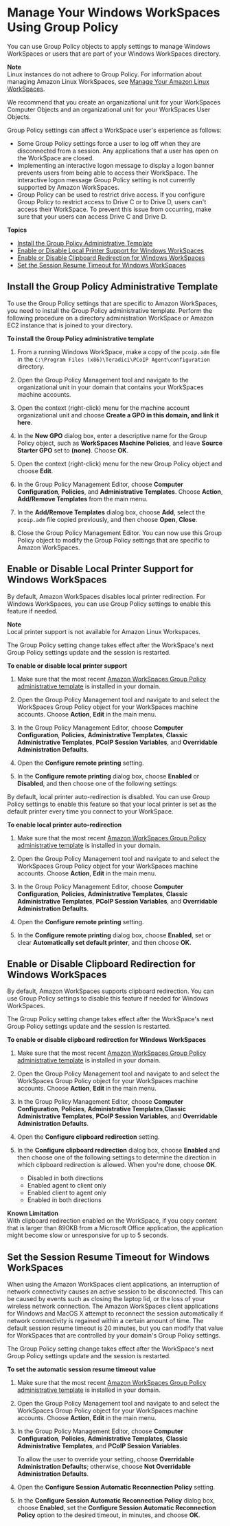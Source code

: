 # Manage Your Windows WorkSpaces Using Group Policy<a name="group_policy"></a>

You can use Group Policy objects to apply settings to manage Windows WorkSpaces or users that are part of your Windows WorkSpaces directory\.

**Note**  
Linux instances do not adhere to Group Policy\. For information about managing Amazon Linux WorkSpaces, see [Manage Your Amazon Linux WorkSpaces](manage_linux_workspace.md)\. 

We recommend that you create an organizational unit for your WorkSpaces Computer Objects and an organizational unit for your WorkSpaces User Objects\.

Group Policy settings can affect a WorkSpace user's experience as follows:
+ Some Group Policy settings force a user to log off when they are disconnected from a session\. Any applications that a user has open on the WorkSpace are closed\.
+ Implementing an interactive logon message to display a logon banner prevents users from being able to access their WorkSpace\. The interactive logon message Group Policy setting is not currently supported by Amazon WorkSpaces\.
+ Group Policy can be used to restrict drive access\. If you configure Group Policy to restrict access to Drive C or to Drive D, users can't access their WorkSpace\. To prevent this issue from occurring, make sure that your users can access Drive C and Drive D\. 

**Topics**
+ [Install the Group Policy Administrative Template](#gp_install_template)
+ [Enable or Disable Local Printer Support for Windows WorkSpaces](#gp_local_printers)
+ [Enable or Disable Clipboard Redirection for Windows WorkSpaces](#gp_clipboard)
+ [Set the Session Resume Timeout for Windows WorkSpaces](#gp_auto_resume)

## Install the Group Policy Administrative Template<a name="gp_install_template"></a>

To use the Group Policy settings that are specific to Amazon WorkSpaces, you need to install the Group Policy administrative template\. Perform the following procedure on a directory administration WorkSpace or Amazon EC2 instance that is joined to your directory\.

**To install the Group Policy administrative template**

1. From a running Windows WorkSpace, make a copy of the `pcoip.adm` file in the `C:\Program Files (x86)\Teradici\PCoIP Agent\configuration` directory\.

1. Open the Group Policy Management tool and navigate to the organizational unit in your domain that contains your WorkSpaces machine accounts\.

1. Open the context \(right\-click\) menu for the machine account organizational unit and choose **Create a GPO in this domain, and link it here**\.

1. In the **New GPO** dialog box, enter a descriptive name for the Group Policy object, such as **WorkSpaces Machine Policies**, and leave **Source Starter GPO** set to **\(none\)**\. Choose **OK**\.

1. Open the context \(right\-click\) menu for the new Group Policy object and choose **Edit**\.

1. In the Group Policy Management Editor, choose **Computer Configuration**, **Policies**, and **Administrative Templates**\. Choose **Action**, **Add/Remove Templates** from the main menu\. 

1. In the **Add/Remove Templates** dialog box, choose **Add**, select the `pcoip.adm` file copied previously, and then choose **Open**, **Close**\.

1. Close the Group Policy Management Editor\. You can now use this Group Policy object to modify the Group Policy settings that are specific to Amazon WorkSpaces\.

## Enable or Disable Local Printer Support for Windows WorkSpaces<a name="gp_local_printers"></a>

By default, Amazon WorkSpaces disables local printer redirection\. For Windows WorkSpaces, you can use Group Policy settings to enable this feature if needed\.

**Note**  
Local printer support is not available for Amazon Linux Workspaces\. 

The Group Policy setting change takes effect after the WorkSpace's next Group Policy settings update and the session is restarted\.

**To enable or disable local printer support**

1. Make sure that the most recent [Amazon WorkSpaces Group Policy administrative template](#gp_install_template) is installed in your domain\.

1. Open the Group Policy Management tool and navigate to and select the WorkSpaces Group Policy object for your WorkSpaces machine accounts\. Choose **Action**, **Edit** in the main menu\.

1. In the Group Policy Management Editor, choose **Computer Configuration**, **Policies**, **Administrative Templates**, **Classic Administrative Templates**, **PCoIP Session Variables**, and **Overridable Administration Defaults**\.

1. Open the **Configure remote printing** setting\.

1. In the **Configure remote printing** dialog box, choose **Enabled** or **Disabled**, and then choose one of the following settings:

By default, local printer auto\-redirection is disabled\. You can use Group Policy settings to enable this feature so that your local printer is set as the default printer every time you connect to your WorkSpace\.

**To enable local printer auto\-redirection**

1. Make sure that the most recent [Amazon WorkSpaces Group Policy administrative template](#gp_install_template) is installed in your domain\.

1. Open the Group Policy Management tool and navigate to and select the WorkSpaces Group Policy object for your WorkSpaces machine accounts\. Choose **Action**, **Edit** in the main menu\.

1. In the Group Policy Management Editor, choose **Computer Configuration**, **Policies**, **Administrative Templates**, **Classic Administrative Templates**, **PCoIP Session Variables**, and **Overridable Administration Defaults**\.

1. Open the **Configure remote printing** setting\.

1. In the **Configure remote printing** dialog box, choose **Enabled**, set or clear **Automatically set default printer**, and then choose **OK**\.

## Enable or Disable Clipboard Redirection for Windows WorkSpaces<a name="gp_clipboard"></a>

By default, Amazon WorkSpaces supports clipboard redirection\. You can use Group Policy settings to disable this feature if needed for Windows WorkSpaces\. 

The Group Policy setting change takes effect after the WorkSpace's next Group Policy settings update and the session is restarted\.

**To enable or disable clipboard redirection for Windows WorkSpaces**

1. Make sure that the most recent [Amazon WorkSpaces Group Policy administrative template](#gp_install_template) is installed in your domain\.

1. Open the Group Policy Management tool and navigate to and select the WorkSpaces Group Policy object for your WorkSpaces machine accounts\. Choose **Action**, **Edit** in the main menu\.

1. In the Group Policy Management Editor, choose **Computer Configuration**, **Policies**, **Administrative Templates**,**Classic Administrative Templates**, **PCoIP Session Variables**, and **Overridable Administration Defaults**\.

1. Open the **Configure clipboard redirection** setting\.

1. In the **Configure clipboard redirection** dialog box, choose **Enabled** and then choose one of the following settings to determine the direction in which clipboard redirection is allowed\. When you're done, choose **OK**\.
   + Disabled in both directions
   + Enabled agent to client only
   + Enabled client to agent only
   + Enabled in both directions 

**Known Limitation**  
With clipboard redirection enabled on the WorkSpace, if you copy content that is larger than 890KB from a Microsoft Office application, the application might become slow or unresponsive for up to 5 seconds\.

## Set the Session Resume Timeout for Windows WorkSpaces<a name="gp_auto_resume"></a>

When using the Amazon WorkSpaces client applications, an interruption of network connectivity causes an active session to be disconnected\. This can be caused by events such as closing the laptop lid, or the loss of your wireless network connection\. The Amazon WorkSpaces client applications for Windows and MacOS X attempt to reconnect the session automatically if network connectivity is regained within a certain amount of time\. The default session resume timeout is 20 minutes, but you can modify that value for WorkSpaces that are controlled by your domain's Group Policy settings\.

The Group Policy setting change takes effect after the WorkSpace's next Group Policy settings update and the session is restarted\.

**To set the automatic session resume timeout value**

1. Make sure that the most recent [Amazon WorkSpaces Group Policy administrative template](#gp_install_template) is installed in your domain\.

1. Open the Group Policy Management tool and navigate to and select the WorkSpaces Group Policy object for your WorkSpaces machine accounts\. Choose **Action**, **Edit** in the main menu\.

1. In the Group Policy Management Editor, choose **Computer Configuration**, **Policies**, **Administrative Templates**, **Classic Administrative Templates**, and **PCoIP Session Variables**\.

   To allow the user to override your setting, choose **Overridable Administration Defaults**; otherwise, choose **Not Overridable Administration Defaults**\.

1. Open the **Configure Session Automatic Reconnection Policy** setting\.

1. In the **Configure Session Automatic Reconnection Policy** dialog box, choose **Enabled**, set the **Configure Session Automatic Reconnection Policy** option to the desired timeout, in minutes, and choose **OK**\. 